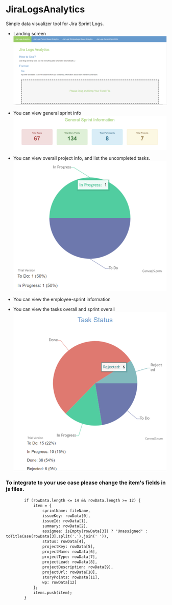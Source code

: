 # JiraLogsAnalytics
Simple data visualizer tool for Jira Sprint Logs. 

* Landing screen
![1](/docs/LandingScreen.PNG)

* You can view general sprint info
![Screenshot](/docs/GeneralSpringInformation.png)

* You can view overall project info, and list the uncompleted tasks.
![Screenshot](/docs/ProjectOverall.PNG)

* You can view the employee-sprint information

* You can view the tasks overall and sprint overall
![Screenshot](/docs/TasksOverall.PNG)

### To integrate to your use case please change the item's fields in js files.
```
        if (rowData.length <= 14 && rowData.length >= 12) {
            item = {
                sprintName: fileName,
                issueKey: rowData[0],
                issueId: rowData[1],
                summary: rowData[2],
                assignee: isEmpty(rowData[3]) ? "Unassigned" : toTitleCase(rowData[3].split('.').join(' ')),
                status: rowData[4],
                projectKey: rowData[5],
                projectName: rowData[6],
                projectType: rowData[7],
                projectLead: rowData[8],
                projectDescription: rowData[9],
                projectUrl: rowData[10],
                storyPoints: rowData[11],
                wp: rowData[12]
            };
            items.push(item);
        }
```
